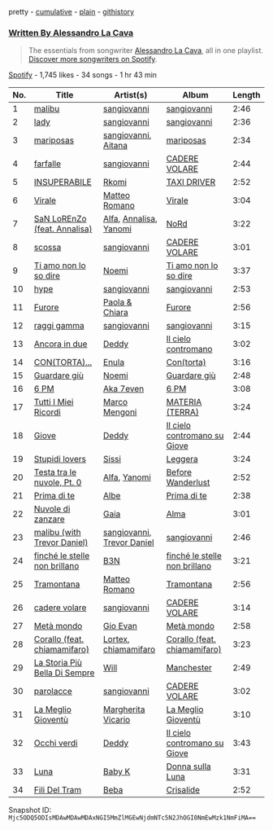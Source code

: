 pretty - [cumulative](/playlists/cumulative/37i9dQZF1EFzML3sgXnWTr.md) - [plain](/playlists/plain/37i9dQZF1EFzML3sgXnWTr) - [githistory](https://github.githistory.xyz/mackorone/spotify-playlist-archive/blob/main/playlists/plain/37i9dQZF1EFzML3sgXnWTr)

### [Written By Alessandro La Cava](https://open.spotify.com/playlist/37i9dQZF1EFzML3sgXnWTr)

> The essentials from songwriter <a href="https://artists.spotify.com/songwriter/0Na8xJd70B204c85CX7s7K">Alessandro La Cava</a>, all in one playlist\. <a href="spotify:genre:0JQ5DAqbMKFSCjnQr8QZ3O">Discover more songwriters on Spotify</a>.

[Spotify](https://open.spotify.com/user/spotify) - 1,745 likes - 34 songs - 1 hr 43 min

| No. | Title | Artist(s) | Album | Length |
|---|---|---|---|---|
| 1 | [malibu](https://open.spotify.com/track/4p0o4pBoJPxYMXKhYbRzzw) | [sangiovanni](https://open.spotify.com/artist/7dL0nOHwnSAsNAwpkPSGWP) | [sangiovanni](https://open.spotify.com/album/4glIx4caTnxFFuRP5tUFaz) | 2:46 |
| 2 | [lady](https://open.spotify.com/track/1h9HxkDH67X8cig593BBOb) | [sangiovanni](https://open.spotify.com/artist/7dL0nOHwnSAsNAwpkPSGWP) | [sangiovanni](https://open.spotify.com/album/4glIx4caTnxFFuRP5tUFaz) | 2:36 |
| 3 | [mariposas](https://open.spotify.com/track/5R2hNuiiwnKVAUNktF9j2Y) | [sangiovanni](https://open.spotify.com/artist/7dL0nOHwnSAsNAwpkPSGWP), [Aitana](https://open.spotify.com/artist/7eLcDZDYHXZCebtQmVFL25) | [mariposas](https://open.spotify.com/album/5oSxZwLHXX8NOpayMUC9VH) | 2:34 |
| 4 | [farfalle](https://open.spotify.com/track/32KxxVUfXnbdujTh5DGmgu) | [sangiovanni](https://open.spotify.com/artist/7dL0nOHwnSAsNAwpkPSGWP) | [CADERE VOLARE](https://open.spotify.com/album/5IQdzZjqyRJ9oVIRX6LXPD) | 2:44 |
| 5 | [INSUPERABILE](https://open.spotify.com/track/3nNxdeQX9iFeuosMcFEeDd) | [Rkomi](https://open.spotify.com/artist/056KMTw6IztdQjBmFfVyO3) | [TAXI DRIVER](https://open.spotify.com/album/6et3LALeDMavQqtIn2AC3Z) | 2:52 |
| 6 | [Virale](https://open.spotify.com/track/2UaTiaxdp9uaRb6fMy8qpR) | [Matteo Romano](https://open.spotify.com/artist/5Imsy0ZXNi7uWLJpP5dZ8b) | [Virale](https://open.spotify.com/album/0rSZMkAo12juM5issAjerT) | 3:04 |
| 7 | [SaN LoREnZo \(feat\. Annalisa\)](https://open.spotify.com/track/2n6ZWiGk5VLYhHZUBc0SiI) | [Alfa](https://open.spotify.com/artist/7GacyaFUp0qkEJglERX9N7), [Annalisa](https://open.spotify.com/artist/0EqkKYDK9EkKY5N7zU3FPv), [Yanomi](https://open.spotify.com/artist/6YgYCNwq3DkSXEd6kGxoZW) | [NoRd](https://open.spotify.com/album/1F0O90sZiD6E1iKVizRn2s) | 3:22 |
| 8 | [scossa](https://open.spotify.com/track/7aoU4HfD4yc1LhpyldWFtm) | [sangiovanni](https://open.spotify.com/artist/7dL0nOHwnSAsNAwpkPSGWP) | [CADERE VOLARE](https://open.spotify.com/album/67LfyhhnPgGxXKMDuXzLnT) | 3:01 |
| 9 | [Ti amo non lo so dire](https://open.spotify.com/track/0ghwEektHMemDGqmOzsNnc) | [Noemi](https://open.spotify.com/artist/62C5P1caRIK12ndTkzNJjA) | [Ti amo non lo so dire](https://open.spotify.com/album/4xdh3qnIp6cwjHUzq27svz) | 3:37 |
| 10 | [hype](https://open.spotify.com/track/4DWCjOAFbhfjZzcvKkleIx) | [sangiovanni](https://open.spotify.com/artist/7dL0nOHwnSAsNAwpkPSGWP) | [sangiovanni](https://open.spotify.com/album/4glIx4caTnxFFuRP5tUFaz) | 2:53 |
| 11 | [Furore](https://open.spotify.com/track/2x9GwGubDShXuI7aWGX03J) | [Paola & Chiara](https://open.spotify.com/artist/6sXWE3eSY59H6zy1tiRPue) | [Furore](https://open.spotify.com/album/3aPQI4O4pG5anpWcsmMuTS) | 2:56 |
| 12 | [raggi gamma](https://open.spotify.com/track/6UEPZv9ZGcoZRxnkCq5C2p) | [sangiovanni](https://open.spotify.com/artist/7dL0nOHwnSAsNAwpkPSGWP) | [sangiovanni](https://open.spotify.com/album/7oMyjqYnpRhVYQKwjHrnFd) | 3:15 |
| 13 | [Ancora in due](https://open.spotify.com/track/70rhDfMyFQBSshpXUovMEh) | [Deddy](https://open.spotify.com/artist/7FoxLMG7HePgQvwDfJj7VR) | [Il cielo contromano](https://open.spotify.com/album/3yPQgxO1KYgLhjsViwdqzt) | 3:02 |
| 14 | [CON\(TORTA\)...](https://open.spotify.com/track/1DJZ3oXntTxMIeqQKodeX0) | [Enula](https://open.spotify.com/artist/31NYlMTjh7MnQW9TPHL8pR) | [Con\(torta\)](https://open.spotify.com/album/4XTcBZhbAcDSLO8blO4RBd) | 3:16 |
| 15 | [Guardare giù](https://open.spotify.com/track/0nZzbRLYgvdkQB6EKjWfAL) | [Noemi](https://open.spotify.com/artist/62C5P1caRIK12ndTkzNJjA) | [Guardare giù](https://open.spotify.com/album/7sjHSwxgGeW1VhT8mBKluB) | 2:48 |
| 16 | [6 PM](https://open.spotify.com/track/5Lh0AgBMU1xRNLZ8iPW4bS) | [Aka 7even](https://open.spotify.com/artist/0lQtBhjEJpoOroQS6fbWMc) | [6 PM](https://open.spotify.com/album/7hrXbPpSWQ4xd1uuOnAuT5) | 3:08 |
| 17 | [Tutti I Miei Ricordi](https://open.spotify.com/track/6TcnHPvUaY3OH6SKKiS2N1) | [Marco Mengoni](https://open.spotify.com/artist/3xGlLcG9CUrs5MvFkSLOS5) | [MATERIA \(TERRA\)](https://open.spotify.com/album/38nebQ0IpOOQ4y8OERnIwZ) | 3:24 |
| 18 | [Giove](https://open.spotify.com/track/7B6OCZyGDckCQvg839dN7N) | [Deddy](https://open.spotify.com/artist/7FoxLMG7HePgQvwDfJj7VR) | [Il cielo contromano su Giove](https://open.spotify.com/album/21gWOI8QKz6gRqEEyUJbdy) | 2:44 |
| 19 | [Stupidi lovers](https://open.spotify.com/track/6eZXzI6f0nHiTtL2C2V8E8) | [Sissi](https://open.spotify.com/artist/6P7jNZ4DCs766yu5td601i) | [Leggera](https://open.spotify.com/album/6vtGqGLz1IqeLtEXwluv70) | 3:24 |
| 20 | [Testa tra le nuvole, Pt\. 0](https://open.spotify.com/track/4kroXv8P8Jz9aMlALh4zpm) | [Alfa](https://open.spotify.com/artist/7GacyaFUp0qkEJglERX9N7), [Yanomi](https://open.spotify.com/artist/6YgYCNwq3DkSXEd6kGxoZW) | [Before Wanderlust](https://open.spotify.com/album/7yfUJSxxqFcI5obk2nyrGA) | 2:52 |
| 21 | [Prima di te](https://open.spotify.com/track/58IqnJR6PRquHRqf4jLbdi) | [Albe](https://open.spotify.com/artist/6eBpe3hqpzEJPqh8bREqI6) | [Prima di te](https://open.spotify.com/album/5t9ito4iEA9Qo9tTOMFpdp) | 2:38 |
| 22 | [Nuvole di zanzare](https://open.spotify.com/track/5WGBPphxMAMtxEOIPGsqeJ) | [Gaia](https://open.spotify.com/artist/3AVx3OBPIk4pJQllAXoVs1) | [Alma](https://open.spotify.com/album/0py7R4xpnEanAfBHggX7ms) | 3:01 |
| 23 | [malibu \(with Trevor Daniel\)](https://open.spotify.com/track/31cxJ8JDVyYM1Ybqppmi9s) | [sangiovanni](https://open.spotify.com/artist/7dL0nOHwnSAsNAwpkPSGWP), [Trevor Daniel](https://open.spotify.com/artist/7uaIm6Pw7xplS8Dy06V6pT) | [sangiovanni](https://open.spotify.com/album/4glIx4caTnxFFuRP5tUFaz) | 2:46 |
| 24 | [finché le stelle non brillano](https://open.spotify.com/track/7y0zSVEiBDAFJ5ea2poaIV) | [B3N](https://open.spotify.com/artist/1TUO8DpCpHhmB4gYdLqLOF) | [finché le stelle non brillano](https://open.spotify.com/album/70KWscv56jX5G9GBmwigAx) | 3:21 |
| 25 | [Tramontana](https://open.spotify.com/track/5fv7PpVdqsRttMlSD2OD1g) | [Matteo Romano](https://open.spotify.com/artist/5Imsy0ZXNi7uWLJpP5dZ8b) | [Tramontana](https://open.spotify.com/album/3XcRaeOe3P3s2Z1AZLFFZW) | 2:56 |
| 26 | [cadere volare](https://open.spotify.com/track/77kA6Y1DBIjD1x77WLhxgg) | [sangiovanni](https://open.spotify.com/artist/7dL0nOHwnSAsNAwpkPSGWP) | [CADERE VOLARE](https://open.spotify.com/album/5IQdzZjqyRJ9oVIRX6LXPD) | 3:14 |
| 27 | [Metà mondo](https://open.spotify.com/track/5zZ0yzln50TFBzKl1YNckG) | [Gio Evan](https://open.spotify.com/artist/1UjLyuJUXKzlECQRLIsF3n) | [Metà mondo](https://open.spotify.com/album/6dJf5WCRsjpCX0pvDlLdZy) | 2:58 |
| 28 | [Corallo \(feat\. chiamamifaro\)](https://open.spotify.com/track/7BzjrflnTHc4mOuc7kU6hL) | [Lortex](https://open.spotify.com/artist/0ItmqfCN0IYX9N8LcDHj45), [chiamamifaro](https://open.spotify.com/artist/7IkCnJuIFuZyvZb60a5DEe) | [Corallo \(feat\. chiamamifaro\)](https://open.spotify.com/album/149h74WS0ayKjYX2gbKitz) | 3:23 |
| 29 | [La Storia Più Bella Di Sempre](https://open.spotify.com/track/4QkNTRmPGMyubxV3PL3mT5) | [Will](https://open.spotify.com/artist/7qIrqNF6i1kRLkGLgGXuZq) | [Manchester](https://open.spotify.com/album/2ruotvPgxJcb8DMbzQ5XFz) | 2:49 |
| 30 | [parolacce](https://open.spotify.com/track/61zba7lHT4kUUXrGXLWjjj) | [sangiovanni](https://open.spotify.com/artist/7dL0nOHwnSAsNAwpkPSGWP) | [CADERE VOLARE](https://open.spotify.com/album/5IQdzZjqyRJ9oVIRX6LXPD) | 3:02 |
| 31 | [La Meglio Gioventù](https://open.spotify.com/track/1KRTSDtOVwd4oTZ1gfzluB) | [Margherita Vicario](https://open.spotify.com/artist/2UUqj8yIpJGSjEJgkL4IIY) | [La Meglio Gioventù](https://open.spotify.com/album/27YISdUuV8GRGMRuAvMdVz) | 3:10 |
| 32 | [Occhi verdi](https://open.spotify.com/track/3J4gqixO14RACrX3ISIR4l) | [Deddy](https://open.spotify.com/artist/7FoxLMG7HePgQvwDfJj7VR) | [Il cielo contromano su Giove](https://open.spotify.com/album/21gWOI8QKz6gRqEEyUJbdy) | 3:43 |
| 33 | [Luna](https://open.spotify.com/track/2zyiYftVAL1eKQZtMxG1IZ) | [Baby K](https://open.spotify.com/artist/725KKhVCSCQbYkZBptBTfg) | [Donna sulla Luna](https://open.spotify.com/album/5zWZQPpSRsDwx6AwmkMZmD) | 3:31 |
| 34 | [Fili Del Tram](https://open.spotify.com/track/5jJnKCA8bSdNtSGa1VL5jY) | [Beba](https://open.spotify.com/artist/6ZpOQK1OKdCybuOgMkdbUh) | [Crisalide](https://open.spotify.com/album/5291vGtKdgVQco8wobFIAA) | 2:52 |

Snapshot ID: `Mjc5ODQ5ODIsMDAwMDAwMDAxNGI5MmZlMGEwNjdmNTc5N2JhOGI0NmEwMzk1NmFiMA==`
